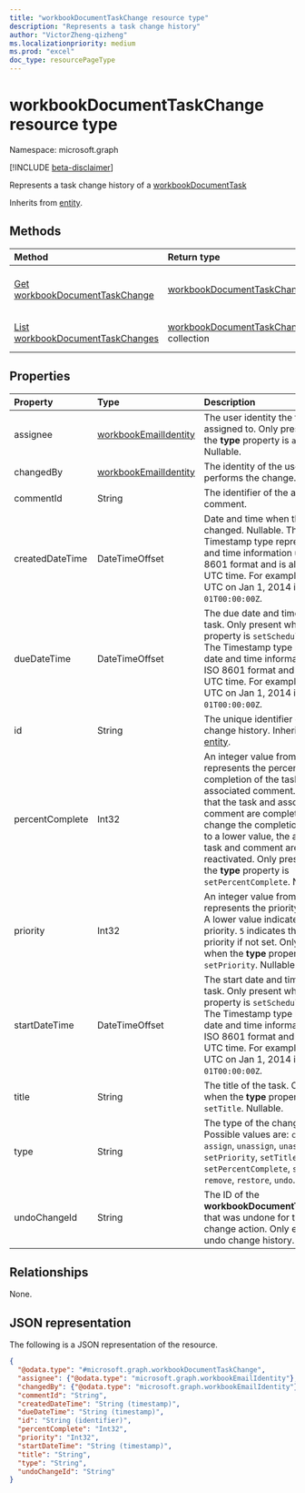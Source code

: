 ```yaml
---
title: "workbookDocumentTaskChange resource type"
description: "Represents a task change history"
author: "VictorZheng-qizheng"
ms.localizationpriority: medium
ms.prod: "excel"
doc_type: resourcePageType
---
```


# workbookDocumentTaskChange resource type

Namespace: microsoft.graph

[!INCLUDE [beta-disclaimer](../../includes/beta-disclaimer.md)]

Represents a task change history of a [workbookDocumentTask](workbookdocumenttask.md)

Inherits from [entity](../resources/entity.md).

## Methods

|Method|Return type|Description|
|:---|:---|:---|
| [Get workbookDocumentTaskChange](../api/workbookdocumenttaskchange-get.md) | [workbookDocumentTaskChange](workbookdocumenttaskchange.md) | Get the properties and relationships of a [workbookDocumentTaskChange](../resources/workbookdocumenttaskchange.md) object. |
| [List workbookDocumentTaskChanges](../api/workbookdocumenttask-list-changes.md) | [workbookDocumentTaskChange](workbookdocumenttaskchange.md) collection | Get a list of [workbookDocumentTaskChange](workbookdocumenttaskchange.md) objects. |

## Properties

|Property|Type|Description|
|:---|:---|:---|
|assignee|[workbookEmailIdentity](workbookemailidentity.md)|The user identity the task is assigned to. Only present when the **type** property is `assign`. Nullable.|
|changedBy|[workbookEmailIdentity](workbookemailidentity.md)|The identity of the user who performs the change.|
|commentId|String|The identifier of the associated comment.|
|createdDateTime|DateTimeOffset|Date and time when the task was changed. Nullable. The Timestamp type represents date and time information using ISO 8601 format and is always in UTC time. For example, midnight UTC on Jan 1, 2014 is `2014-01-01T00:00:00Z`.|
|dueDateTime|DateTimeOffset|The due date and time for the task. Only present when the **type** property is `setSchedule`. Nullable. The Timestamp type represents date and time information using ISO 8601 format and is always in UTC time. For example, midnight UTC on Jan 1, 2014 is `2014-01-01T00:00:00Z`.|
|id|String|The unique identifier of the change history. Inherited from [entity](../resources/entity.md).|
|percentComplete|Int32|An integer value from `0` to `100` that represents the percentage of the completion of the task and associated comment. `100` means that the task and associated comment are completed. If you change the completion from `100` to a lower value, the associated task and comment are reactivated. Only present when the **type** property is `setPercentComplete`. Nullable.|
|priority|Int32|An integer value from `0` to `10` that represents the priority of the task. A lower value indicates a higher priority. `5` indicates the default priority if not set. Only present when the **type** property is `setPriority`. Nullable.|
|startDateTime|DateTimeOffset|The start date and time for the task. Only present when the **type** property is `setSchedule`. Nullable. The Timestamp type represents date and time information using ISO 8601 format and is always in UTC time. For example, midnight UTC on Jan 1, 2014 is `2014-01-01T00:00:00Z`.|
|title|String|The title of the task. Only present when the **type** property is `setTitle`. Nullable.|
|type|String|The type of the change history. Possible values are: `create`, `assign`, `unassign`, `unassignAll`, `setPriority`, `setTitle`, `setPercentComplete`, `setSchedule`, `remove`, `restore`, `undo`. |
|undoChangeId|String| The ID of the **workbookDocumentTaskChange** that was undone for the `undo` change action. Only exists on undo change history. Nullable.|

## Relationships

None.

## JSON representation

The following is a JSON representation of the resource.

<!-- {
  "blockType": "resource",
  "keyProperty": "id",
  "@odata.type": "microsoft.graph.workbookDocumentTaskChange",
  "baseType": "microsoft.graph.entity",
  "openType": false
}
-->
``` json
{
  "@odata.type": "#microsoft.graph.workbookDocumentTaskChange",
  "assignee": {"@odata.type": "microsoft.graph.workbookEmailIdentity"},
  "changedBy": {"@odata.type": "microsoft.graph.workbookEmailIdentity"},
  "commentId": "String",
  "createdDateTime": "String (timestamp)",
  "dueDateTime": "String (timestamp)",
  "id": "String (identifier)",
  "percentComplete": "Int32",
  "priority": "Int32",
  "startDateTime": "String (timestamp)",
  "title": "String",
  "type": "String",
  "undoChangeId": "String"
}
```
